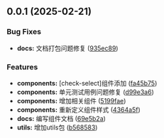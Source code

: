 ## 0.0.1 (2025-02-21)

### Bug Fixes

-   **docs:** 文档打包问题修复 ([935ec89](https://github.com/yujinjin/CMS-components/commit/935ec89aa1b0c77c7f562d4812b5942b4d31ed6f))

### Features

-   **components:** [check-select]组件添加 ([fa45b75](https://github.com/yujinjin/CMS-components/commit/fa45b751633c8494da8efd8bc61fc6c3e129fc63))
-   **components:** 单元测试用例问题修复 ([d99e3a6](https://github.com/yujinjin/CMS-components/commit/d99e3a6a95153d26967a7db5d1c001c28a6a78b1))
-   **components:** 增加相关组件 ([5199fae](https://github.com/yujinjin/CMS-components/commit/5199fae88b47ec137ec7dccd3181bd7bb482d18a))
-   **components:** 重新定义组件样式 ([4364a5f](https://github.com/yujinjin/CMS-components/commit/4364a5f114fa18bfd69887b6b556f308690f38f0))
-   **docs:** 编写组件文档 ([69e5b2a](https://github.com/yujinjin/CMS-components/commit/69e5b2af67ab25d3f6cfc30bb986514e3421594f))
-   **utils:** 增加utils包 ([b568583](https://github.com/yujinjin/CMS-components/commit/b568583fd5543fdf951dee77cec15ae43a9ce93e))
